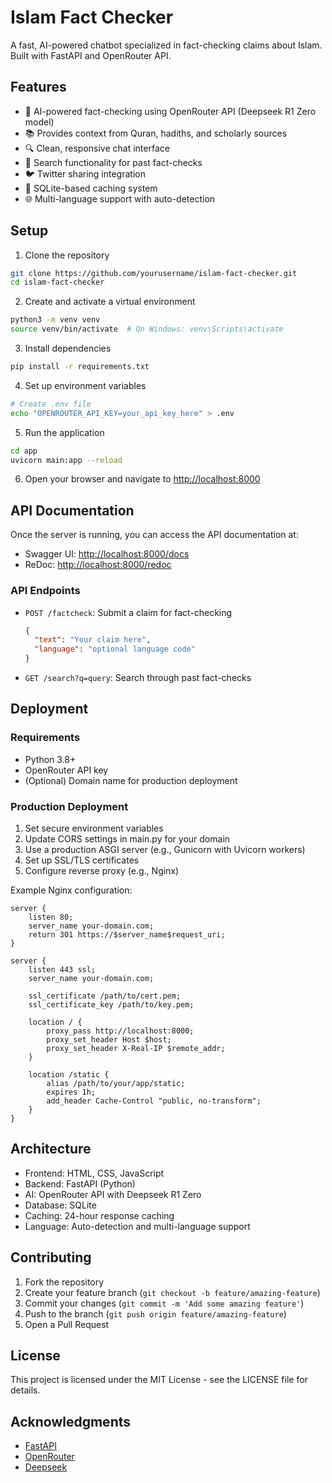 # Islam Fact Checker

A fast, AI-powered chatbot specialized in fact-checking claims about Islam. Built with FastAPI and OpenRouter API.

## Features

- 🤖 AI-powered fact-checking using OpenRouter API (Deepseek R1 Zero model)
- 📚 Provides context from Quran, hadiths, and scholarly sources
- 🔍 Clean, responsive chat interface
- 🔎 Search functionality for past fact-checks
- 🐦 Twitter sharing integration
- 💾 SQLite-based caching system
- 🌐 Multi-language support with auto-detection

## Setup

1. Clone the repository
```bash
git clone https://github.com/yourusername/islam-fact-checker.git
cd islam-fact-checker
```

2. Create and activate a virtual environment
```bash
python3 -m venv venv
source venv/bin/activate  # On Windows: venv\Scripts\activate
```

3. Install dependencies
```bash
pip install -r requirements.txt
```

4. Set up environment variables
```bash
# Create .env file
echo "OPENROUTER_API_KEY=your_api_key_here" > .env
```

5. Run the application
```bash
cd app
uvicorn main:app --reload
```

6. Open your browser and navigate to [http://localhost:8000](http://localhost:8000)

## API Documentation

Once the server is running, you can access the API documentation at:
- Swagger UI: [http://localhost:8000/docs](http://localhost:8000/docs)
- ReDoc: [http://localhost:8000/redoc](http://localhost:8000/redoc)

### API Endpoints

- `POST /factcheck`: Submit a claim for fact-checking
  ```json
  {
    "text": "Your claim here",
    "language": "optional language code"
  }
  ```

- `GET /search?q=query`: Search through past fact-checks

## Deployment

### Requirements

- Python 3.8+
- OpenRouter API key
- (Optional) Domain name for production deployment

### Production Deployment

1. Set secure environment variables
2. Update CORS settings in main.py for your domain
3. Use a production ASGI server (e.g., Gunicorn with Uvicorn workers)
4. Set up SSL/TLS certificates
5. Configure reverse proxy (e.g., Nginx)

Example Nginx configuration:
```nginx
server {
    listen 80;
    server_name your-domain.com;
    return 301 https://$server_name$request_uri;
}

server {
    listen 443 ssl;
    server_name your-domain.com;

    ssl_certificate /path/to/cert.pem;
    ssl_certificate_key /path/to/key.pem;

    location / {
        proxy_pass http://localhost:8000;
        proxy_set_header Host $host;
        proxy_set_header X-Real-IP $remote_addr;
    }

    location /static {
        alias /path/to/your/app/static;
        expires 1h;
        add_header Cache-Control "public, no-transform";
    }
}
```

## Architecture

- Frontend: HTML, CSS, JavaScript
- Backend: FastAPI (Python)
- AI: OpenRouter API with Deepseek R1 Zero
- Database: SQLite
- Caching: 24-hour response caching
- Language: Auto-detection and multi-language support

## Contributing

1. Fork the repository
2. Create your feature branch (`git checkout -b feature/amazing-feature`)
3. Commit your changes (`git commit -m 'Add some amazing feature'`)
4. Push to the branch (`git push origin feature/amazing-feature`)
5. Open a Pull Request

## License

This project is licensed under the MIT License - see the LICENSE file for details.

## Acknowledgments

- [FastAPI](https://fastapi.tiangolo.com/)
- [OpenRouter](https://openrouter.ai/)
- [Deepseek](https://deepseek.ai/)
